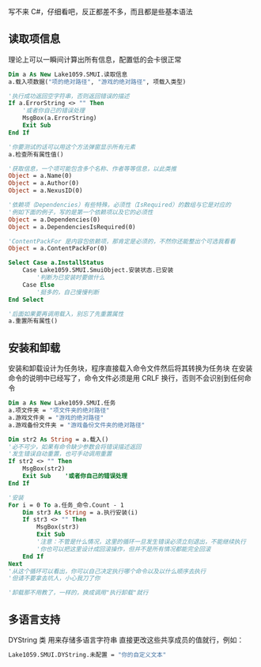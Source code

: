 写不来 C#，仔细看吧，反正都差不多，而且都是些基本语法

## 读取项信息
理论上可以一瞬间计算出所有信息，配置低的会卡很正常

```vb
Dim a As New Lake1059.SMUI.读取信息
a.载入项数据("项的绝对路径", "游戏的绝对路径", 项载入类型)

'执行成功返回空字符串，否则返回错误的描述
If a.ErrorString <> "" Then
	'或者你自己的错误处理
	MsgBox(a.ErrorString)
	Exit Sub
End If

'你要测试的话可以用这个方法弹窗显示所有元素
a.检查所有属性值()

'获取信息，一个项可能包含多个名称、作者等等信息，以此类推
Object = a.Name(0)
Object = a.Author(0)
Object = a.NexusID(0)

'依赖项（Dependencies）有些特殊，必须性（IsRequired）的数组与它是对应的
'例如下面的例子，写的是第一个依赖项以及它的必须性
Object = a.Dependencies(0)
Object = a.DependenciesIsRequired(0)

'ContentPackFor 是内容包依赖项，那肯定是必须的，不然你还能整出个可选我看看
Object = a.ContentPackFor(0)

Select Case a.InstallStatus
	Case Lake1059.SMUI.SmuiObject.安装状态.已安装
		'判断为已安装时要做什么
	Case Else
		'挺多的，自己慢慢判断
End Select

'后面如果要再调用载入，别忘了先重置属性
a.重置所有属性()
```

## 安装和卸载
安装和卸载设计为任务块，程序直接载入命令文件然后将其转换为任务块
在安装命令的说明中已经写了，命令文件必须是用 CRLF 换行，否则不会识别到任何命令

```vb
Dim a As New Lake1059.SMUI.任务
a.项文件夹 = "项文件夹的绝对路径"
a.游戏文件夹 = "游戏的绝对路径"
a.游戏备份文件夹 = "游戏备份文件夹的绝对路径"

Dim str2 As String = a.载入()
'必不可少，如果有命令缺少参数会将错误描述返回
'发生错误自动重置，也可手动调用重置
If str2 <> "" Then
	MsgBox(str2)
	Exit Sub	'或者你自己的错误处理
End If

'安装
For i = 0 To a.任务_命令.Count - 1
	Dim str3 As String = a.执行安装(i)
	If str3 <> "" Then
		MsgBox(str3)
		Exit Sub
		'注意：不管是什么情况，这里的循环一旦发生错误必须立刻退出，不能继续执行
		'你也可以把这里设计成回滚操作，但并不是所有情况都能完全回滚
	End If
Next
'从这个循环可以看出，你可以自己决定执行哪个命令以及以什么顺序去执行
'但请不要拿去坑人，小心我刀了你

'卸载那不用教了，一样的，换成调用"执行卸载"就行
```

## 多语言支持
DYString 类 用来存储多语言字符串
直接更改这些共享成员的值就行，例如：

```vb
Lake1059.SMUI.DYString.未配置 = "你的自定义文本"
```
